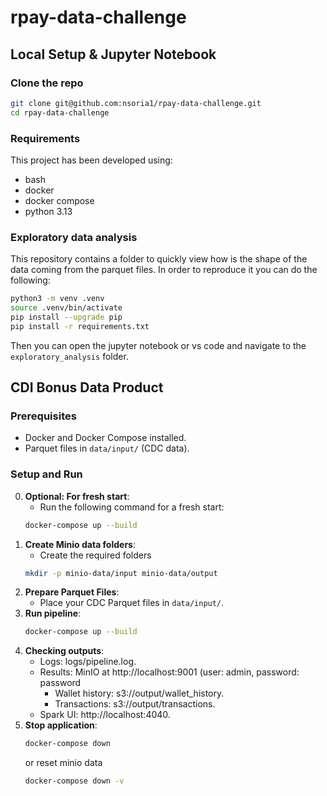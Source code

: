 # rpay-data-challenge

## Local Setup & Jupyter Notebook

### Clone the repo
```bash
git clone git@github.com:nsoria1/rpay-data-challenge.git
cd rpay-data-challenge
```

### Requirements
This project has been developed using:
- bash
- docker
- docker compose
- python 3.13

### Exploratory data analysis
This repository contains a folder to quickly view how is the shape of the data coming from the parquet files. In order to reproduce it you can do the following:

```bash
python3 -m venv .venv
source .venv/bin/activate
pip install --upgrade pip
pip install -r requirements.txt
```

Then you can open the jupyter notebook or vs code and navigate to the `exploratory_analysis` folder.

## CDI Bonus Data Product

### Prerequisites
- Docker and Docker Compose installed.
- Parquet files in `data/input/` (CDC data).

### Setup and Run
0. **Optional: For fresh start**:
   - Run the following command for a fresh start:
    ```bash
    docker-compose up --build
    ```
1. **Create Minio data folders**:
   - Create the required folders 
    ```bash
    mkdir -p minio-data/input minio-data/output
    ```
1. **Prepare Parquet Files**:
   - Place your CDC Parquet files in `data/input/`.
2. **Run pipeline**:
    ```bash
    docker-compose up --build
    ```
3. **Checking outputs**:
    - Logs: logs/pipeline.log.
    - Results: MinIO at http://localhost:9001 (user: admin, password: password
        - Wallet history: s3://output/wallet_history.
        - Transactions: s3://output/transactions.
    - Spark UI: http://localhost:4040.
4. **Stop application**:
    ```bash
    docker-compose down
    ```
    or reset minio data
    ```bash
    docker-compose down -v
    ```